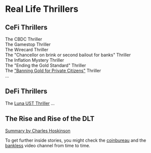 # Real Life Thrillers

## CeFi Thrillers
The CBDC Thriller   
The Gamestop Thriller    
The Wirecard Thriller    
The "Chancellor on brink or second bailout for banks" Thriller    
The Inflation Mystery Thriller    
The "Ending the Gold Standard" Thriller   
The ["Banning Gold for Private Citizens"](https://de.wikipedia.org/wiki/Executive_Order_6102) Thriller   
...

## DeFi Thrillers
The [Luna UST Thriller](https://www.youtube.com/watch?v=0CutSymg94I)
...

## The Rise and Rise of the DLT
[Summary by Charles Hoskinson](https://www.youtube.com/watch?v=nhMwbtzdYcs&t=8s)   

To get further inside stories, you might check the [coinbureau](https://www.youtube.com/c/CoinBureau) and the [bankless](https://www.youtube.com/c/Bankless) video channel from time to time.
